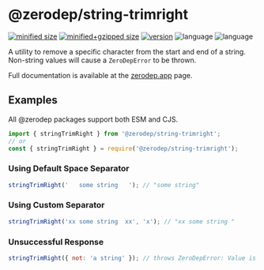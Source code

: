 # @zerodep/string-trimright

[![minified size](https://img.shields.io/bundlephobia/min/@zerodep/string-trimright?style=flat-square&color=blue)](https://bundlephobia.com/package/@zerodep/string-trimright)
[![minified+gzipped size](https://img.shields.io/bundlephobia/minzip/@zerodep/string-trimright?style=flat-square&color=blue)](https://bundlephobia.com/package/@zerodep/string-trimright)
[![version](https://img.shields.io/npm/v/@zerodep/string-trimright?style=flat-square&color=blue)](https://www.npmjs.com/package/@zerodep/string-trimright)
![language](https://img.shields.io/github/languages/top/cdepage/zerodep?style=flat-square)
![language](https://img.shields.io/badge/types-included-blue?style=flat-square)

A utility to remove a specific character from the start and end of a string. Non-string values will cause a `ZeroDepError` to be thrown.

Full documentation is available at the [zerodep.app](http://zerodep.app/string/trimright) page.

## Examples

All @zerodep packages support both ESM and CJS.

```javascript
import { stringTrimRight } from '@zerodep/string-trimright';
// or
const { stringTrimRight } = require('@zerodep/string-trimright');
```

### Using Default Space Separator

```javascript
stringTrimRight('   some string   '); // "some string"
```

### Using Custom Separator

```javascript
stringTrimRight('xx some string  xx', 'x'); // "xx some string "
```

### Unsuccessful Response

```javascript
stringTrimRight({ not: 'a string' }); // throws ZeroDepError: Value is not a string
```
